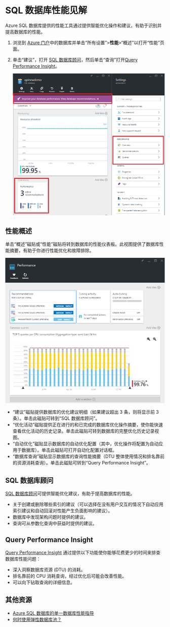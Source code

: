 <properties 
   pageTitle="Azure SQL 数据库性能见解 | Azure" 
   description="Azure SQL 数据库提供的性能工具有助于发现可以提高当前查询性能的方面。" 
   services="sql-database" 
   documentationCenter="" 
   authors="stevestein" 
   manager="jhubbard" 
   editor="monicar"/>

<tags
   ms.service="sql-database"
   ms.date="04/28/2016"
   wacn.date="06/14/2016"/>

# SQL 数据库性能见解

Azure SQL 数据库提供的性能工具通过提供智能优化操作和建议，有助于识别并提高数据库的性能。

1. 浏览到 [Azure 门户](http://portal.azure.cn)中的数据库并单击“所有设置”>**性能**>“概述”以打开“性能”页面。


2. 单击“建议”，打开 [SQL 数据库顾问](#sql-database-advisor)，然后单击“查询”打开[Query Performance Insight](#query-performance-insight)。

    ![查看性能](./media/sql-database-performance/entries.png)



## 性能概述

单击“概述”磁贴或“性能”磁贴将转到数据库的性能仪表板。此视图提供了数据库性能摘要，有助于你进行性能优化和故障排除。

![性能](./media/sql-database-performance/performance.png)

- “建议”磁贴提供数据库的优化建议明细（如果建议超出 3 条，则将显示前 3 条）。单击此磁贴可转到“SQL 数据库顾问”。 
- “优化活动”磁贴提供正在进行的和已完成的数据库优化操作摘要，使你能快速查看优化活动的历史记录。单击此磁贴可转到数据库的完整优化历史记录视图。
- “自动优化”磁贴显示数据库的自动优化配置（其中，优化操作将配置为自动应用于数据库）。单击此磁贴可打开自动化配置对话框。
- “数据库查询”磁贴显示数据库的查询性能摘要（DTU 整体使用情况和排名靠前的资源消耗查询）。单击此磁贴可转到“Query Performance Insight”。



## SQL 数据库顾问


[SQL 数据库顾问](/documentation/articles/sql-database-index-advisor)可提供智能优化建议，有助于提高数据库的性能。

- 关于创建或删除哪些索引的建议（可以选择在没有用户交互的情况下自动应用索引建议和自动回滚对性能产生负面影响的建议）。
- 数据库中发现架构问题时提供的建议。
- 查询可从参数化查询中获益时提供的建议。




## Query Performance Insight

[Query Performance Insight](/documentation/articles/sql-database-query-performance) 通过提供以下功能使你能够花费更少的时间来排查数据库性能问题：

- 深入洞察数据库资源 (DTU) 的消耗。 
- 排名靠前的 CPU 消耗查询，经过优化后可能会改善性能。 
- 可以向下钻取查询的详细信息。 


## 其他资源

- [Azure SQL 数据库的单一数据库性能指导](/documentation/articles/sql-database-performance-guidance)
- [何时使用弹性数据库池？](/documentation/articles/sql-database-elastic-pool-guidance)

<!---HONumber=Mooncake_0530_2016-->
